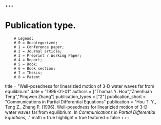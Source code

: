 +++
# Publication type.
        # Legend: 
        # 0 = Uncategorized; 
        # 1 = Conference paper; 
        # 2 = Journal article;
        # 3 = Preprint / Working Paper; 
        # 4 = Report; 
        # 5 = Book; 
        # 6 = Book section;
        # 7 = Thesis; 
        # 8 = Patent
title = "Well-posedness for linearizied motion of 3-D water waves far from equilibrium"
date = "1996-01-01"
authors = ["Thomas Y. Hou","Zhenhuan Teng","Pingwen Zhang"]
publication_types = ["2"]
publication_short = "Communications in Partial Differential Equations"
publication = "Hou T. Y., Teng Z., Zhang P. (1996). Well-posedness for linearizied motion of 3-D water waves far from equilibrium. In _Communications in Partial Differential Equations_, ."
math = true
highlight = true
featured = false
+++